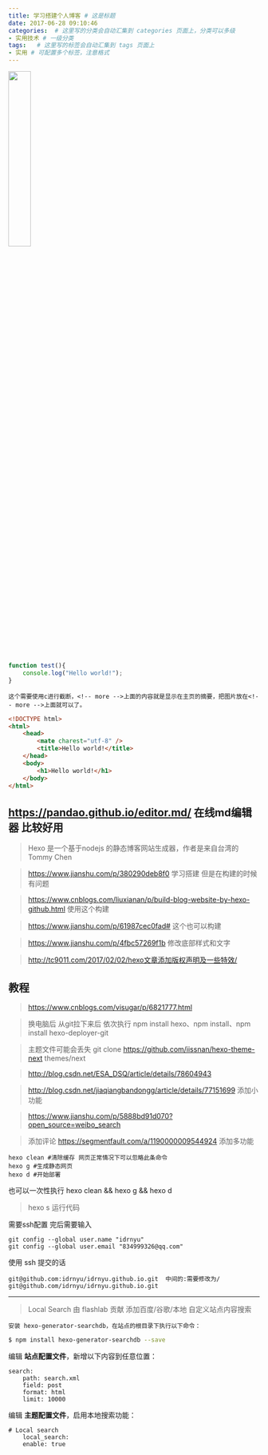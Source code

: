 ```yaml
---
title: 学习搭建个人博客 # 这是标题
date: 2017-06-28 09:10:46
categories:  # 这里写的分类会自动汇集到 categories 页面上，分类可以多级
- 实用技术 # 一级分类
tags:   # 这里写的标签会自动汇集到 tags 页面上
- 实用 # 可配置多个标签，注意格式
---
```


<!-- ![](https://pandao.github.io/editor.md/examples/images/4.jpg) -->
<img src="https://pandao.github.io/editor.md/examples/images/4.jpg" width="30%">

```javascript
function test(){
	console.log("Hello world!");
}
```

`这个需要使用c进行截断，<!-- more -->上面的内容就是显示在主页的摘要，把图片放在<!-- more -->上面就可以了。`

<!-- more -->

```html
<!DOCTYPE html>
<html>
    <head>
        <mate charest="utf-8" />
        <title>Hello world!</title>
    </head>
    <body>
        <h1>Hello world!</h1>
    </body>
</html>
```


## https://pandao.github.io/editor.md/  在线md编辑器  比较好用 ##

>Hexo 是一个基于nodejs 的静态博客网站生成器，作者是来自台湾的 Tommy Chen

>https://www.jianshu.com/p/380290deb8f0  学习搭建  但是在构建的时候有问题

>https://www.cnblogs.com/liuxianan/p/build-blog-website-by-hexo-github.html 使用这个构建

>https://www.jianshu.com/p/61987cec0fad#  这个也可以构建

>https://www.jianshu.com/p/4fbc57269f1b   修改底部样式和文字

>http://tc9011.com/2017/02/02/hexo文章添加版权声明及一些特效/

## 教程 ##
>https://www.cnblogs.com/visugar/p/6821777.html

>换电脑后  从git拉下来后  依次执行 npm install hexo、npm install、npm install hexo-deployer-git

>主题文件可能会丢失   git clone https://github.com/iissnan/hexo-theme-next themes/next

>http://blog.csdn.net/ESA_DSQ/article/details/78604943

>http://blog.csdn.net/jiaqiangbandongg/article/details/77151699     添加小功能

>https://www.jianshu.com/p/5888bd91d070?open_source=weibo_search

> 添加评论 https://segmentfault.com/a/1190000009544924  添加多功能

```base
hexo clean #清除缓存 网页正常情况下可以忽略此条命令
hexo g #生成静态网页
hexo d #开始部署
```

也可以一次性执行
hexo clean && hexo g && hexo d

>hexo s 运行代码

需要ssh配置   完后需要输入
``` shell
git config --global user.name "idrnyu"
git config --global user.email "834999326@qq.com"
```

使用  ssh 提交的话   
``` shell
git@github.com:idrnyu/idrnyu.github.io.git  中间的:需要修改为/
git@github.com/idrnyu/idrnyu.github.io.git
```
---

>Local Search 由 flashlab 贡献
>添加百度/谷歌/本地 自定义站点内容搜索

`安装 hexo-generator-searchdb，在站点的根目录下执行以下命令：`
``` bash
$ npm install hexo-generator-searchdb --save
```
编辑 **站点配置文件**，新增以下内容到任意位置：

    search:
        path: search.xml
        field: post
        format: html
        limit: 10000
编辑 **主题配置文件**，启用本地搜索功能：

    # Local search
        local_search:
        enable: true

